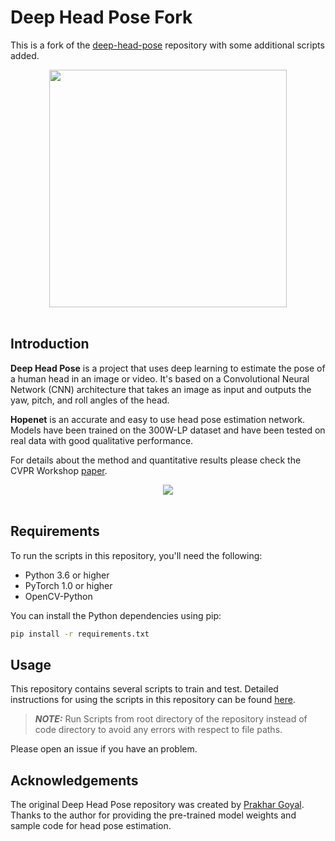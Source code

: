 

# Deep Head Pose Fork #

This is a fork of the [deep-head-pose](https://github.com/prakhargoyal106/deep-head-pose) repository with some additional scripts added.

<div align="center">
  <img src="https://i.imgur.com/K7jhHOg.png" width="380"><br><br>
</div>

## Introduction ##

**Deep Head Pose** is a project that uses deep learning to estimate the pose of a human head in an image or video. It's based on a Convolutional Neural Network (CNN) architecture that takes an image as input and outputs the yaw, pitch, and roll angles of the head.

**Hopenet** is an accurate and easy to use head pose estimation network. Models have been trained on the 300W-LP dataset and have been tested on real data with good qualitative performance.

For details about the method and quantitative results please check the CVPR Workshop [paper](https://arxiv.org/abs/1710.00925).

<div align="center">
<img src="conan-cruise.gif" /><br><br>
</div>


## Requirements

To run the scripts in this repository, you'll need the following:

* Python 3.6 or higher
* PyTorch 1.0 or higher
* OpenCV-Python

You can install the Python dependencies using pip:

```bash
pip install -r requirements.txt
```

## Usage

This repository contains several scripts to train and test. Detailed instructions for using the scripts in this repository can be found [here](code/README.md).

> **_NOTE:_**  Run Scripts from root directory of the repository instead of code directory to avoid any errors with respect to file paths.

Please open an issue if you have an problem.

## Acknowledgements

The original Deep Head Pose repository was created by [Prakhar Goyal](https://github.com/prakhargoyal106). Thanks to the author for providing the pre-trained model weights and sample code for head pose estimation.

